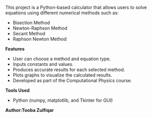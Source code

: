 This project is a Python-based calculator that allows users to solve equations using different numerical methods such as:
- Bisection Method  
- Newton-Raphson Method  
- Secant Method  
- Raphson Newton Method

**Features**
- User can choose a method and equation type.
- Inputs constants and values.
- Produces accurate results for each selected method.
- Plots graphs to visualize the calculated results.
- Developed as part of the Computational Physics course.

**Tools Used**
- Python (numpy, matplotlib, and Tkinter for GUI)

**Author:Tooba Zulfiqar**

